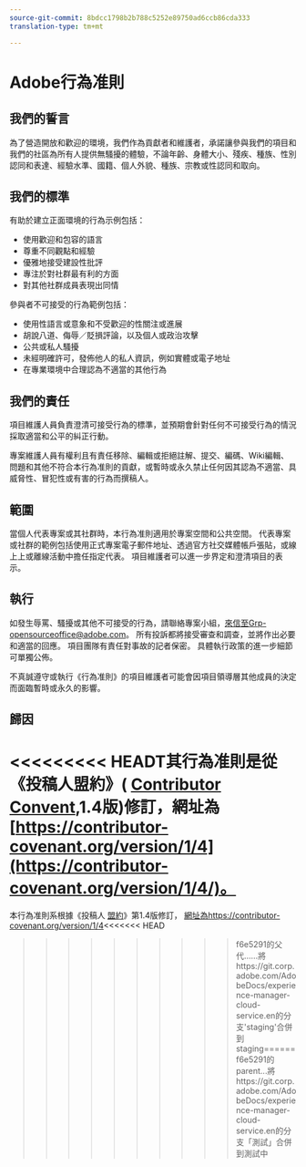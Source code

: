 ```yaml
---
source-git-commit: 8bdcc1798b2b788c5252e89750ad6ccb86cda333
translation-type: tm+mt

---
```

# Adobe行為准則

## 我們的誓言

為了營造開放和歡迎的環境，我們作為貢獻者和維護者，承諾讓參與我們的項目和我們的社區為所有人提供無騷擾的體驗，不論年齡、身體大小、殘疾、種族、性別認同和表達、經驗水準、國籍、個人外貌、種族、宗教或性認同和取向。

## 我們的標準

有助於建立正面環境的行為示例包括：

* 使用歡迎和包容的語言
* 尊重不同觀點和經驗
* 優雅地接受建設性批評
* 專注於對社群最有利的方面
* 對其他社群成員表現出同情

參與者不可接受的行為範例包括：

* 使用性語言或意象和不受歡迎的性關注或進展
* 胡說八道、侮辱／貶損評論，以及個人或政治攻擊
* 公共或私人騷擾
* 未經明確許可，發佈他人的私人資訊，例如實體或電子地址
* 在專業環境中合理認為不適當的其他行為

## 我們的責任

項目維護人員負責澄清可接受行為的標準，並預期會針對任何不可接受行為的情況採取適當和公平的糾正行動。

專案維護人員有權利且有責任移除、編輯或拒絕註解、提交、編碼、Wiki編輯、問題和其他不符合本行為准則的貢獻，或暫時或永久禁止任何因其認為不適當、具威脅性、冒犯性或有害的行為而撰稿人。

## 範圍

當個人代表專案或其社群時，本行為准則適用於專案空間和公共空間。 代表專案或社群的範例包括使用正式專案電子郵件地址、透過官方社交媒體帳戶張貼，或線上上或離線活動中擔任指定代表。 項目維護者可以進一步界定和澄清項目的表示。

## 執行

如發生辱罵、騷擾或其他不可接受的行為，請聯絡專案小組，來信至Grp-opensourceoffice@adobe.com。 所有投訴都將接受審查和調查，並將作出必要和適當的回應。 項目團隊有責任對事故的記者保密。 具體執行政策的進一步細節可單獨公佈。

不真誠遵守或執行《行為准則》的項目維護者可能會因項目領導層其他成員的決定而面臨暫時或永久的影響。

## 歸因

&lt;&lt;&lt;&lt;&lt;&lt;&lt;&lt;&lt; HEADT其行為准則是從《投稿人盟約》( [Contributor Convent](https://contributor-covenant.org),1.4版)修訂，網址為 [https://contributor-covenant.org/version/1/4](https://contributor-covenant.org/version/1/4/)。
=======
本行為准則系根據《投稿人 [盟約](https://contributor-covenant.org)》第1.4版修訂， [網址為https://contributor-covenant.org/version/1/4](https://contributor-covenant.org/version/1/4/)&lt;&lt;&lt;&lt;&lt;&lt;&lt; HEAD
>>>>>>>>>>f6e5291的父代……將https://git.corp.adobe.com/AdobeDocs/experience-manager-cloud-service.en的分支&#39;staging&#39;合併到staging======f6e5291的parent...將https://git.corp.adobe.com/AdobeDocs/experience-manager-cloud-service.en的分支「測試」合併到測試中





> 
